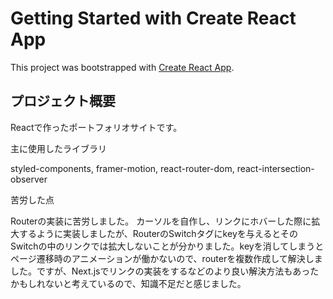 # Getting Started with Create React App

This project was bootstrapped with [Create React App](https://github.com/facebook/create-react-app).


## プロジェクト概要 

Reactで作ったポートフォリオサイトです。

主に使用したライブラリ

styled-components, framer-motion, react-router-dom, react-intersection-observer

苦労した点

Routerの実装に苦労しました。
カーソルを自作し、リンクにホバーした際に拡大するように実装しましたが、RouterのSwitchタグにkeyを与えるとそのSwitchの中のリンクでは拡大しないことが分かりました。keyを消してしまうとページ遷移時のアニメーションが働かないので、routerを複数作成して解決しました。ですが、Next.jsでリンクの実装をするなどのより良い解決方法もあったかもしれないと考えているので、知識不足だと感じました。
